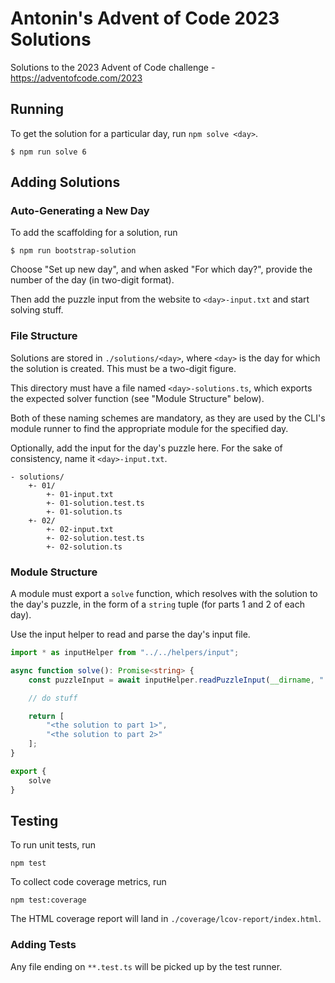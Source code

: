 # Antonin's Advent of Code 2023 Solutions #

Solutions to the 2023 Advent of Code challenge - https://adventofcode.com/2023

## Running ##

To get the solution for a particular day, run `npm solve <day>`.

```shell
$ npm run solve 6
```

## Adding Solutions ##

### Auto-Generating a New Day ###

To add the scaffolding for a solution, run

```shell
$ npm run bootstrap-solution
```

Choose "Set up new day", and when asked "For which day?", provide the number of the day (in two-digit format).

Then add the puzzle input from the website to `<day>-input.txt` and start solving stuff.


### File Structure ###

Solutions are stored in `./solutions/<day>`, where `<day>` is the day for which the solution is created. This must be a two-digit figure.

This directory must have a file named `<day>-solutions.ts`, which exports the expected solver function (see "Module Structure" below).

Both of these naming schemes are mandatory, as they are used by the CLI's module runner to find the appropriate module for the specified day.

Optionally, add the input for the day's puzzle here. For the sake of consistency, name it `<day>-input.txt`.

```
- solutions/
    +- 01/
        +- 01-input.txt
        +- 01-solution.test.ts
        +- 01-solution.ts
    +- 02/
        +- 02-input.txt
        +- 02-solution.test.ts
        +- 02-solution.ts
```

### Module Structure ###

A module must export a `solve` function, which resolves with the solution to the day's puzzle, in the form of a `string` tuple (for parts 1 and 2 of each day).

Use the input helper to read and parse the day's input file.

```typescript
import * as inputHelper from "../../helpers/input";

async function solve(): Promise<string> {
    const puzzleInput = await inputHelper.readPuzzleInput(__dirname, "./01-input.txt");

    // do stuff

    return [
        "<the solution to part 1>",
        "<the solution to part 2>"
    ];
}

export {
	solve
}
```


## Testing ##

To run unit tests, run

```shell
npm test
```

To collect code coverage metrics, run

```shell
npm test:coverage
```

The HTML coverage report will land in `./coverage/lcov-report/index.html`.

### Adding Tests ###

Any file ending on `**.test.ts` will be picked up by the test runner.

